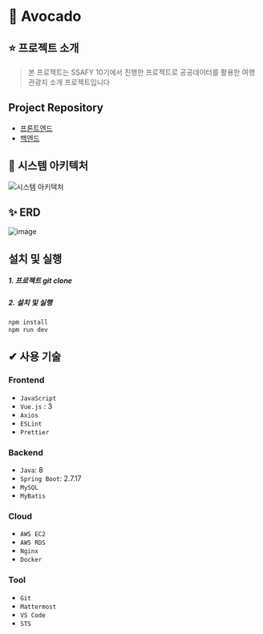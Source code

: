 # 🌱 Avocado

## ⭐ 프로젝트 소개
> 본 프로젝트는 SSAFY 10기에서 진행한 프로젝트로 공공데이터를 활용한 여행 관광지 소개 프로젝트입니다
## Project Repository
- [프론트엔드](https://github.com/Mins00oo/front_enjoytrip/tree/main/enjoytrip-project)
- [백엔드](https://github.com/Mins00oo/EnjoyTripPrj)

## 🎈 시스템 아키텍처
![시스템 아키텍처](https://github.com/Mins00oo/front_enjoytrip/assets/109537583/2d31a80f-a9ac-4af2-be8a-671a0d9c14bf)

## ✨ ERD
![image](https://github.com/Mins00oo/front_enjoytrip/assets/109537583/774759cf-63f2-489f-9877-6a992d450fd6)

## 설치 및 실행
##### 1. 프로젝트 git clone
##### 2. 설치 및 실행
```bash
npm install
npm run dev
```

## ✔ 사용 기술
### Frontend
- ```JavaScript```
- ```Vue.js``` : 3
- ```Axios```
- ```ESLint```
- ```Prettier```

### Backend
- ```Java```: 8
- ```Spring Boot```: 2.7.17
- ```MySQL```
- ```MyBatis```

### Cloud
- ```AWS EC2```
- ```AWS RDS```
- ```Nginx```
- ```Docker```

### Tool
- ```Git```
- ```Mattermost```
- ```VS Code```
- ```STS```
